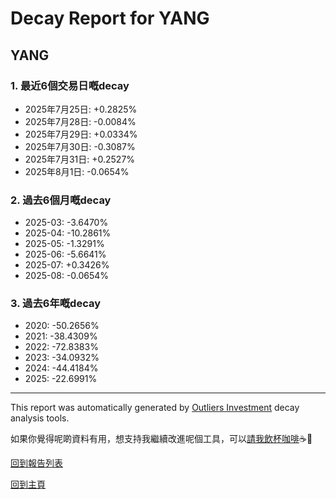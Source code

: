 # Decay Report for YANG

## YANG

### 1. 最近6個交易日嘅decay

- 2025年7月25日: +0.2825%
- 2025年7月28日: -0.0084%
- 2025年7月29日: +0.0334%
- 2025年7月30日: -0.3087%
- 2025年7月31日: +0.2527%
- 2025年8月1日: -0.0654%

### 2. 過去6個月嘅decay

- 2025-03: -3.6470%
- 2025-04: -10.2861%
- 2025-05: -1.3291%
- 2025-06: -5.6641%
- 2025-07: +0.3426%
- 2025-08: -0.0654%

### 3. 過去6年嘅decay

- 2020: -50.2656%
- 2021: -38.4309%
- 2022: -72.8383%
- 2023: -34.0932%
- 2024: -44.4184%
- 2025: -22.6991%

------------------------------
This report was automatically generated by [Outliers Investment](https://outliersecon.github.io/Outliers-Investment/) decay analysis tools.

如果你覺得呢啲資料有用，想支持我繼續改進呢個工具，可以[請我飲杯咖啡](https://buymeacoffee.com/outliersecon)☕🙏

[回到報告列表](https://outliersecon.github.io/Outliers-Investment/reports/reports_public)

[回到主頁](https://outliersecon.github.io/Outliers-Investment/)